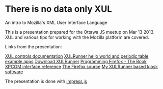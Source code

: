 There is no data only XUL
============
An intro to Mozilla's XML User Interface Language

This is a presentation prepared for the Ottawa JS meetup on Mar 13 2013.
XUL and various tips for working with the Mozilla platform are covered.

Links from the presentation:

[XUL controls documentation](https://developer.mozilla.org/en-US/docs/XUL/XUL_controls)
[XULRunner hello world and periodic table example apps](https://github.com/matthewkastor/XULRunner-Examples)
[Download XULRunner](http://ftp.mozilla.org/pub/mozilla.org/xulrunner/releases/19.0.2/runtimes/)
[Programming Firefox - The Book](http://shop.oreilly.com/product/9780596102432.do)
[XPCOM interface reference](https://developer.mozilla.org/en-US/docs/XPCOM_Interface_Reference)
[The Firefox source](http://ftp.mozilla.org/pub/mozilla.org/firefox/releases/19.0.2/)
[My XULRunner based kiosk software](https://github.com/sleepycat/ffkiosk)

The presentation is done with [impress.js](https://github.com/bartaz/impress.js/)



